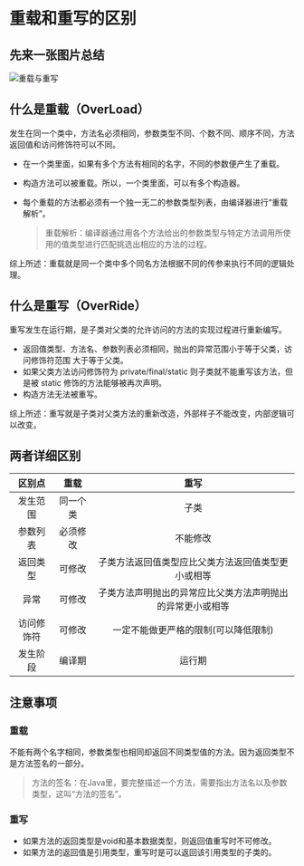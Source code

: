 # 重载和重写的区别



## 先来一张图片总结

<img src="https://www.runoob.com/wp-content/uploads/2013/12/20171102-1.png" alt="重载与重写" style="zoom:100%;" />



## 什么是重载（OverLoad）

发生在同一个类中，方法名必须相同，参数类型不同、个数不同、顺序不同，方法返回值和访问修饰符可以不同。

- 在一个类里面，如果有多个方法有相同的名字，不同的参数便产生了重载。

- 构造方法可以被重载。所以，一个类里面，可以有多个构造器。

- 每个重载的方法都必须有一个独一无二的参数类型列表，由编译器进行“重载解析”。

  > 重载解析：编译器通过用各个方法给出的参数类型与特定方法调用所使用的值类型进行匹配挑选出相应的方法的过程。

综上所述：重载就是同一个类中多个同名方法根据不同的传参来执行不同的逻辑处理。



## 什么是重写（OverRide）

重写发生在运行期，是子类对父类的允许访问的方法的实现过程进行重新编写。

- 返回值类型、方法名、参数列表必须相同，抛出的异常范围小于等于父类，访问修饰符范围 大于等于父类。
- 如果父类方法访问修饰符为 private/final/static 则子类就不能重写该方法，但是被 static 修饰的方法能够被再次声明。
- 构造方法无法被重写。

综上所述：重写就是子类对父类方法的重新改造，外部样子不能改变，内部逻辑可以改变。



## 两者详细区别

|   区别点   |   重载   |                            重写                 |
| :--------: | :------: | :------------------------------------------: |
|  发生范围  | 同一个类 |                            子类                  |
|  参数列表  | 必须修改 |                          不能修改                 |
|  返回类型  |  可修改  |     子类方法返回值类型应比父类方法返回值类型更小或相等  |
|    异常    |  可修改  |子类方法声明抛出的异常应比父类方法声明抛出的异常更小或相等|
| 访问修饰符 |  可修改  |            一定不能做更严格的限制(可以降低限制)       |
|  发生阶段  |  编译期  |                           运行期                 |



## 注意事项

### 重载

不能有两个名字相同，参数类型也相同却返回不同类型值的方法。因为返回类型不是方法签名的一部分。

> 方法的签名：在Java里，要完整描述一个方法，需要指出方法名以及参数类型，这叫“方法的签名”。

### 重写

- 如果方法的返回类型是void和基本数据类型，则返回值重写时不可修改。
- 如果方法的返回值是引用类型，重写时是可以返回该引用类型的子类的。


